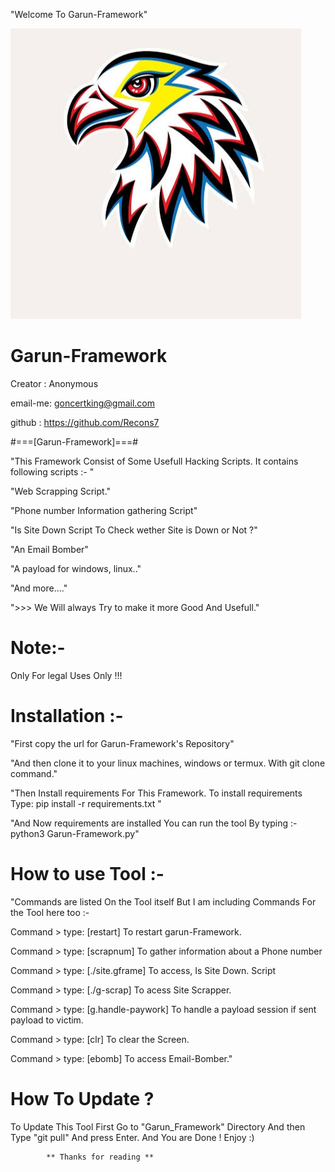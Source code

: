 "Welcome To Garun-Framework"

![](Garun.png)

# Garun-Framework

Creator : Anonymous

email-me: goncertking@gmail.com

github : https://github.com/Recons7


#===[Garun-Framework]===#

"This Framework Consist of Some Usefull Hacking Scripts. It contains following scripts :- "

"Web Scrapping Script."

"Phone number Information gathering Script"

"Is Site Down Script To Check wether Site is Down or Not ?"

"An Email Bomber"

"A payload for windows, linux.."

"And more...."

">>> We Will always Try to make it more Good And Usefull."


# Note:- 
Only For legal Uses Only !!!


# Installation :-

"First copy the url for Garun-Framework's Repository"

"And then clone it to your linux machines, windows or termux. With git clone command."

"Then Install requirements For This Framework. To install requirements Type: pip install -r requirements.txt "

"And Now requirements are installed You can run the tool By typing :- python3 Garun-Framework.py"

# How to use Tool :-

"Commands are listed On the Tool itself But I am including Commands For the Tool here too :- 

Command > type: [restart] To restart garun-Framework.

Command > type: [scrapnum] To gather information about a Phone number

Command > type: [./site.gframe] To access, Is Site Down. Script 

Command > type: [./g-scrap] To acess Site Scrapper. 

Command > type: [g.handle-paywork] To handle a payload session if sent payload to victim.

Command > type: [clr] To clear the Screen.

Command > type: [ebomb] To access Email-Bomber."

# How To Update ?

To Update This Tool First Go to "Garun_Framework" Directory And then Type "git pull" And press Enter. And You are Done ! Enjoy :)


             

            ** Thanks for reading **

